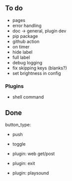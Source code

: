 ## To do
- pages
- error handling
- doc -> general, plugin dev
- pip package
- github action
- on timer
- hide label
- full label
- debug logging
- fix skipping keys (blanks?)
- set brightness in config

### Plugins
- shell command









## Done
button_type:
  - push
  - toggle

- plugin: web get/post
- plugin: exit
- plugin: playsound